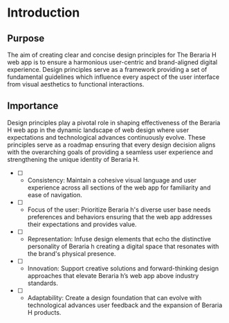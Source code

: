 # Introduction

## Purpose
The aim of creating clear and concise design principles for The Beraria H web app is to ensure a harmonious user-centric and brand-aligned digital experience. Design principles serve as a framework providing a set of fundamental guidelines which influence every aspect of the user interface from visual aesthetics to functional interactions.

## Importance
Design principles play a pivotal role in shaping effectiveness of the Beraria H web app in the dynamic landscape of web design where user expectations and technological advances continuously evolve. These principles serve as a roadmap ensuring that every design decision aligns with the overarching goals of providing a seamless user experience and strengthening the unique identity of Beraria H. 

- [ ] - Consistency: Maintain a cohesive visual language and user experience across all sections of the web app for familiarity and ease of navigation. 
- [ ] - Focus of the user: Prioritize Beraria h's diverse user base needs preferences and behaviors ensuring that the web app addresses their expectations and provides value.
- [ ] - Representation: Infuse design elements that echo the distinctive personality of Beraria h creating a digital space that resonates with the brand's physical presence.
- [ ] - Innovation:  Support creative solutions and forward-thinking design approaches that elevate Beraria h’s web app above industry standards. 
- [ ] - Adaptability: Create a design foundation that can evolve with technological advances user feedback and the expansion of Beraria H products.